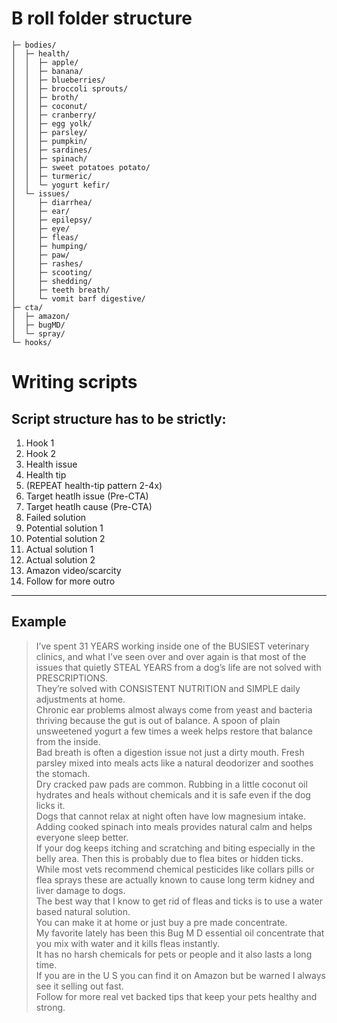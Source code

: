 # B roll folder structure

````broll_library/
├─ bodies/
│  ├─ health/
│  │  ├─ apple/
│  │  ├─ banana/
│  │  ├─ blueberries/
│  │  ├─ broccoli sprouts/
│  │  ├─ broth/
│  │  ├─ coconut/
│  │  ├─ cranberry/
│  │  ├─ egg yolk/
│  │  ├─ parsley/
│  │  ├─ pumpkin/
│  │  ├─ sardines/
│  │  ├─ spinach/
│  │  ├─ sweet potatoes potato/
│  │  ├─ turmeric/
│  │  └─ yogurt kefir/
│  └─ issues/
│     ├─ diarrhea/
│     ├─ ear/
│     ├─ epilepsy/
│     ├─ eye/
│     ├─ fleas/
│     ├─ humping/
│     ├─ paw/
│     ├─ rashes/
│     ├─ scooting/
│     ├─ shedding/
│     ├─ teeth breath/
│     └─ vomit barf digestive/
├─ cta/
│  ├─ amazon/
│  ├─ bugMD/
│  └─ spray/
└─ hooks/
````

# Writing scripts

## Script structure has to be strictly:

1. Hook 1
2. Hook 2
3. Health issue
4. Health tip
5. (REPEAT health-tip pattern 2-4x)
6. Target heatlh issue (Pre-CTA)
7. Target heatlh cause (Pre-CTA)
8. Failed solution
9. Potential solution 1
10. Potential solution 2
11. Actual solution 1
12. Actual solution 2
13. Amazon video/scarcity
14. Follow for more outro

---

## Example

> I’ve spent 31 YEARS working inside one of the BUSIEST veterinary clinics, and what I’ve seen over and over again is that most of the issues that quietly STEAL YEARS from a dog’s life are not solved with PRESCRIPTIONS.  
> They’re solved with CONSISTENT NUTRITION and SIMPLE daily adjustments at home.  
> Chronic ear problems almost always come from yeast and bacteria thriving because the gut is out of balance.
> A spoon of plain unsweetened yogurt a few times a week helps restore that balance from the inside.  
> Bad breath is often a digestion issue not just a dirty mouth.
> Fresh parsley mixed into meals acts like a natural deodorizer and soothes the stomach.  
> Dry cracked paw pads are common.
> Rubbing in a little coconut oil hydrates and heals without chemicals and it is safe even if the dog licks it.  
> Dogs that cannot relax at night often have low magnesium intake.
> Adding cooked spinach into meals provides natural calm and helps everyone sleep better.  
> If your dog keeps itching and scratching and biting especially in the belly area.
> Then this is probably due to flea bites or hidden ticks.  
> While most vets recommend chemical pesticides like collars pills or flea sprays these are actually known to cause long term kidney and liver damage to dogs.  
> The best way that I know to get rid of fleas and ticks is to use a water based natural solution.  
> You can make it at home or just buy a pre made concentrate.  
> My favorite lately has been this Bug M D essential oil concentrate that you mix with water and it kills fleas instantly.  
> It has no harsh chemicals for pets or people and it also lasts a long time.  
> If you are in the U S you can find it on Amazon but be warned I always see it selling out fast.  
> Follow for more real vet backed tips that keep your pets healthy and strong.

